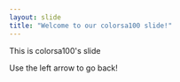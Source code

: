 ```yaml
---
layout: slide
title: "Welcome to our colorsa100 slide!"
---
```

This is colorsa100's slide

Use the left arrow to go back!
